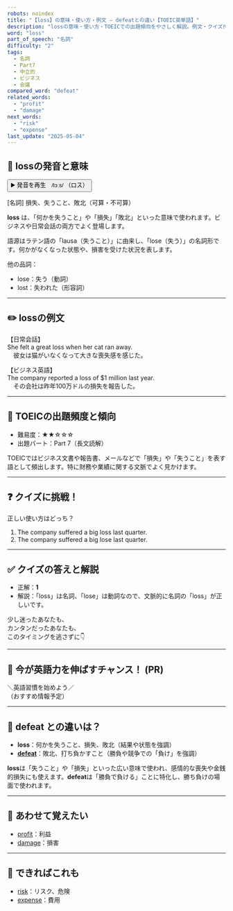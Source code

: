 ```yaml
---
robots: noindex
title: "【loss】の意味・使い方・例文 ― defeatとの違い【TOEIC英単語】"
description: "lossの意味・使い方・TOEICでの出題傾向をやさしく解説。例文・クイズ付きでdefeatとの違いもわかりやすく学べます。"
word: "loss"
part_of_speech: "名詞"
difficulty: "2"
tags:
  - 名詞
  - Part7
  - 中立的
  - ビジネス
  - 会議
compared_word: "defeat"
related_words:
  - "profit"
  - "damage"
next_words:
  - "risk"
  - "expense"
last_update: "2025-05-04"
---
```


## 🔰 lossの発音と意味

<button class="play-audio" onclick="playTTS('loss')">
  <span class="play-audio-main">
    ▶️ 発音を再生　/lɔːs/
  </span>
  <span class="play-audio-sub">
    （ロス）
  </span>
</button>

[名詞] 損失、失うこと、敗北（可算・不可算）

**loss** は、「何かを失うこと」や「損失」「敗北」といった意味で使われます。ビジネスや日常会話の両方でよく登場します。

語源はラテン語の「lausa（失うこと）」に由来し、「lose（失う）」の名詞形です。何かがなくなった状態や、損害を受けた状況を表します。

他の品詞：  
- lose：失う（動詞）
- lost：失われた（形容詞）

---

## ✏️ lossの例文

【日常会話】  
She felt a great loss when her cat ran away.  
　彼女は猫がいなくなって大きな喪失感を感じた。

【ビジネス英語】  
The company reported a loss of $1 million last year.  
　その会社は昨年100万ドルの損失を報告した。

---

## 🎯 TOEICの出題頻度と傾向

- 難易度：★★☆☆☆
- 出題パート：Part 7（長文読解）

TOEICではビジネス文書や報告書、メールなどで「損失」や「失うこと」を表す語として頻出します。特に財務や業績に関する文脈でよく見かけます。

---

## ❓ クイズに挑戦！

正しい使い方はどっち？

1. The company suffered a big loss last quarter.  
2. The company suffered a big lose last quarter.

---

## ✅ クイズの答えと解説

- 正解：**1**
- 解説：「loss」は名詞、「lose」は動詞なので、文脈的に名詞の「loss」が正しいです。

少し迷ったあなたも、  
カンタンだったあなたも、  
このタイミングを逃さずに👇️

---

## 🚀 今が英語力を伸ばすチャンス！ (PR)

<div class="info-center">
＼英語習慣を始めよう／<br>  
（おすすめ情報予定）
</div>

---

## 🤔  defeat との違いは？

- **loss**：何かを失うこと、損失、敗北（結果や状態を強調）
- **[defeat](/defeat)**：敗北、打ち負かすこと（勝負や競争での「負け」を強調）

**loss**は「失うこと」や「損失」といった広い意味で使われ、感情的な喪失や金銭的損失にも使えます。**defeat**は「勝負で負ける」ことに特化し、勝ち負けの場面で使われます。

---

## 🧩 あわせて覚えたい

- [profit](/profit)：利益
- [damage](/damage)：損害

---

## 📖 できればこれも

- [risk](/risk)：リスク、危険
- [expense](/expense)：費用

<!-- cvid: aid09_bid13 -->
